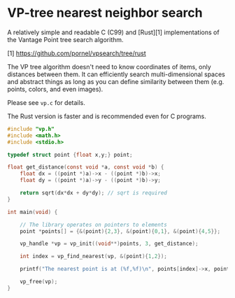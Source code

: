 # VP-tree nearest neighbor search

A relatively simple and readable C (C99) and [Rust][1] implementations of the Vantage Point tree search algorithm.

[1] https://github.com/pornel/vpsearch/tree/rust

The VP tree algorithm doesn't need to know coordinates of items, only distances between them. It can efficiently search multi-dimensional spaces and abstract things as long as you can define similarity between them (e.g. points, colors, and even images).

Please see `vp.c` for details.

The Rust version is faster and is recommended even for C programs.

```C
#include "vp.h"
#include <math.h>
#include <stdio.h>

typedef struct point {float x,y;} point;

float get_distance(const void *a, const void *b) {
    float dx = ((point *)a)->x - ((point *)b)->x;
    float dy = ((point *)a)->y - ((point *)b)->y;

    return sqrt(dx*dx + dy*dy); // sqrt is required
}

int main(void) {

    // The library operates on pointers to elements
    point *points[] = {&(point){2,3}, &(point){0,1}, &(point){4,5}};

    vp_handle *vp = vp_init((void**)points, 3, get_distance);

    int index = vp_find_nearest(vp, &(point){1,2});

    printf("The nearest point is at (%f,%f)\n", points[index]->x, points[index]->y);

    vp_free(vp);
}
```
